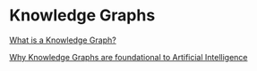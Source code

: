 # Knowledge Graphs

[What is a Knowledge Graph?](https://ontotext.com/knowledgehub/fundamentals/what-is-a-knowledge-graph/)

[Why Knowledge Graphs are foundational to Artificial Intelligence](https://www.datanami.com/2018/03/20/why-knowledge-graphs-are-foundational-to-artificial-intelligence/)
